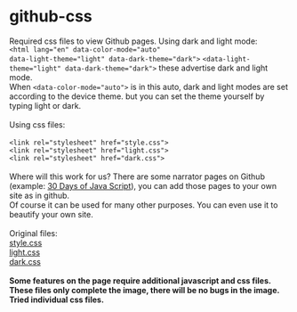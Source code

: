 # github-css
Required css files to view Github pages.
Using dark and light mode:<br>
<code>&lt;html lang="en" data-color-mode="auto" data-light-theme="light" data-dark-theme="dark"&gt;</code>
<code>&lt;data-light-theme="light" data-dark-theme="dark"&gt;</code> these advertise dark and light mode.<br>
When <code>&lt;data-color-mode="auto"&gt;</code> is in this auto, dark and light modes are set according to the device theme. but you can set the theme yourself by typing light or dark.<br><br>
Using css files:<br>	
  <code>&lt;link rel="stylesheet" href="style.css"&gt;</code><br>
  <code>&lt;link rel="stylesheet" href="light.css"&gt;</code><br>
  <code>&lt;link rel="stylesheet" href="dark.css"&gt;</code><br><br>
 Where will this work for us?
 There are some narrator pages on Github (example: <a href="https://github.com/Asabeneh/30-Days-Of-JavaScript">30 Days of Java Script</a>), you can add those pages to your own site as in github.<br>
 Of course it can be used for many other purposes. You can even use it to beautify your own site.<br><br>
 Original files:<br>
 <a href="https://github.githubassets.com/assets/primer-60c5e476b0dc.css">style.css</a><br>
 <a href="https://github.githubassets.com/assets/light-8cafbcbd78f4.css">light.css</a><br>
 <a href="https://github.githubassets.com/assets/dark-31dc14e38457.css">dark.css</a><br><br>
 <strong>Some features on the page require additional javascript and css files. These files only complete the image, there will be no bugs in the image. Tried individual css files.</strong>
